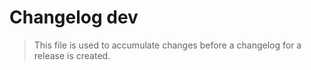 # Changelog dev
> This file is used to accumulate changes before a changelog for a release is
> created.

